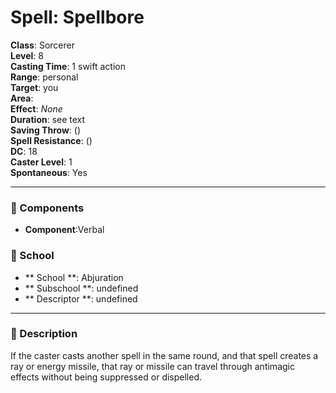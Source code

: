 
# Spell: Spellbore
**Class**: Sorcerer  
**Level**: 8  
**Casting Time**: 1 swift action  
**Range**: personal  
**Target**: you  
**Area**:   
**Effect**: _None_  
**Duration**: see text  
**Saving Throw**:  ()  
**Spell Resistance**:  ()  
**DC**: 18  
**Caster Level**: 1  
**Spontaneous**: Yes

---

### 🔮 Components
- **Component**:Verbal

### 🏫 School
- ** School **: Abjuration
- ** Subschool **: undefined
- ** Descriptor **: undefined
---

### 📜 Description
If the caster casts another spell in the same round, and that spell creates a ray or energy missile, that ray or missile can travel through antimagic effects without being suppressed or dispelled.
